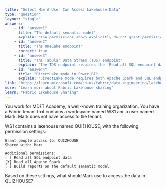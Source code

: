 ```yaml
---
title: "Select How A User Can Access Lakehouse Data"
type: "question"
layout: "single"
answers:
    - id: "answer1"
      title: "The default semantic model"
      explain: "The permissions shown explicitly do not grant permission to build reports on the default semantic model. This access method would not work for Mark."
    - id: "answer2"
      title: "The OneLake endpoint"
      correct: true
    - id: "answer3"
      title: "The Tabular Data Stream (TDS) endpoint"
      explain: "The TDS endpoint requires the 'Read all SQL endpoint data' permission, which is not granted to Mark."
    - id: "answer4"
      title: "DirectLake mode in Power BI"
      explain: "DirectLake mode requires both Apache Spark and SQL endpoint permissions. While Mark has Apache Spark permissions, they lack the required SQL endpoint access."
link: "https://learn.microsoft.com/en-us/fabric/data-engineering/lakehouse-sharing"
more: "Learn more about Fabric Lakehouse sharing"
learn: "Fabric Lakehouse Sharing"
---
```

You work for MDFT Academy, a well-known training organization. You have a Fabric tenant that contains a workspace named WS1 and a user named Mark. Mark does not have access to the tenant. 

WS1 contains a lakehouse named QUIZHOUSE, with the following permission settings:

```
Grant people access to: QUIZHOUSE
Shared with: Mark

Additional permissions:
[ ] Read all SQL endpoint data
[X] Read all Apache Spark
[ ] Build reports on the default semantic model
```

Based on these settings, what should Mark use to access the data in QUIZHOUSE?
